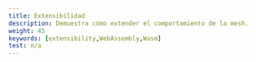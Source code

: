 ```yaml
---
title: Extensibilidad
description: Demuestra cómo extender el comportamiento de la mesh.
weight: 45
keywords: [extensibility,WebAssembly,Wasm]
test: n/a
---
```


